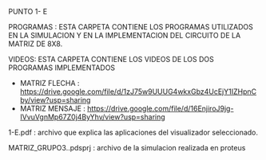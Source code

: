 PUNTO 1- E 

PROGRAMAS : ESTA CARPETA CONTIENE LOS PROGRAMAS UTILIZADOS EN LA SIMULACION Y EN LA IMPLEMENTACION DEL CIRCUITO DE LA MATRIZ DE 8X8.

VIDEOS: ESTA CARPETA CONTIENE LOS VIDEOS DE LOS DOS PROGRAMAS IMPLEMENTADOS 

+ MATRIZ FLECHA : https://drive.google.com/file/d/1zJ75w9UUUG4wkxGbz4UcEjY1IZHpnCby/view?usp=sharing
+ MATRIZ MENSAJE : https://drive.google.com/file/d/16EnjiroJ9jg-IVvuVgnMp67Z0j4ByYhv/view?usp=sharing

1-E.pdf : archivo que explica las aplicaciones del visualizador seleccionado.

MATRIZ_GRUPO3..pdsprj : archivo de la simulacion realizada en proteus



